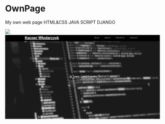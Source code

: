 # OwnPage
My own web page
HTML&CSS
JAVA SCRIPT
DJANGO

<img src=ezgif.com-gif-maker(1).gif/>

<img src="ezgif.com-gif-maker.gif"/>
